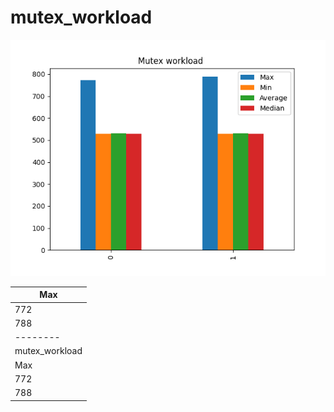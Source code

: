 # mutex_workload
![mutex_workload](mutex_workload.png)

| Max            |
| -------------- |
| 772            |
| 788            |
| --------       |
| mutex_workload |
| Max            |
| 772            |
| 788            |
